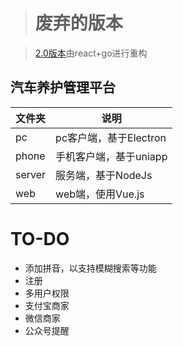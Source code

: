 > # 废弃的版本

> [2.0版本](https://github.com/asdjgfr/carMaintenanceManagement/tree/2.0)由react+go进行重构


## 汽车养护管理平台



| 文件夹 | 说明                   |
| ------ | ---------------------- |
| pc     | pc客户端，基于Electron |
| phone  | 手机客户端，基于uniapp |
| server | 服务端，基于NodeJs     |
| web    | web端，使用Vue.js      |



# TO-DO

- 添加拼音，以支持模糊搜索等功能
- 注册
- 多用户权限
- 支付宝商家
- 微信商家
- 公众号提醒

